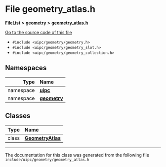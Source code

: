 

# File geometry\_atlas.h



[**FileList**](files.md) **>** [**geometry**](dir_04894967a28d068f10a69f6e8a07a2cb.md) **>** [**geometry\_atlas.h**](geometry__atlas_8h.md)

[Go to the source code of this file](geometry__atlas_8h_source.md)



* `#include <uipc/geometry/geometry.h>`
* `#include <uipc/geometry/geometry_slot.h>`
* `#include <uipc/geometry/geometry_collection.h>`













## Namespaces

| Type | Name |
| ---: | :--- |
| namespace | [**uipc**](namespaceuipc.md) <br> |
| namespace | [**geometry**](namespaceuipc_1_1geometry.md) <br> |


## Classes

| Type | Name |
| ---: | :--- |
| class | [**GeometryAtlas**](classuipc_1_1geometry_1_1_geometry_atlas.md) <br> |



















































------------------------------
The documentation for this class was generated from the following file `include/uipc/geometry/geometry_atlas.h`


